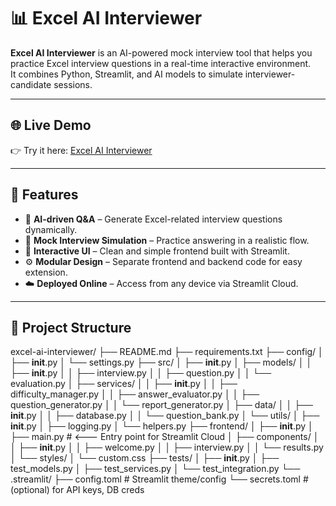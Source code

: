# 📊 Excel AI Interviewer

**Excel AI Interviewer** is an AI-powered mock interview tool that helps you practice Excel interview questions in a real-time interactive environment.  
It combines Python, Streamlit, and AI models to simulate interviewer-candidate sessions.

---

## 🌐 Live Demo

👉 Try it here: [Excel AI Interviewer](https://aimockexcelinterviewer.streamlit.app/)

---

## 🚀 Features

- 🧠 **AI-driven Q&A** – Generate Excel-related interview questions dynamically.  
- 🎤 **Mock Interview Simulation** – Practice answering in a realistic flow.  
- 🎨 **Interactive UI** – Clean and simple frontend built with Streamlit.  
- ⚙️ **Modular Design** – Separate frontend and backend code for easy extension.  
- ☁️ **Deployed Online** – Access from any device via Streamlit Cloud.  

---

## 📂 Project Structure
excel-ai-interviewer/
├── README.md
├── requirements.txt
├── config/
│   ├── __init__.py
│   └── settings.py
├── src/
│   ├── __init__.py
│   ├── models/
│   │   ├── __init__.py
│   │   ├── interview.py
│   │   ├── question.py
│   │   └── evaluation.py
│   ├── services/
│   │   ├── __init__.py
│   │   ├── difficulty_manager.py
│   │   ├── answer_evaluator.py
│   │   ├── question_generator.py
│   │   └── report_generator.py
│   ├── data/
│   │   ├── __init__.py
│   │   ├── database.py
│   │   └── question_bank.py
│   └── utils/
│       ├── __init__.py
│       ├── logging.py
│       └── helpers.py
├── frontend/
│   ├── __init__.py
│   ├── main.py              # <--- Entry point for Streamlit Cloud
│   ├── components/
│   │   ├── __init__.py
│   │   ├── welcome.py
│   │   ├── interview.py
│   │   └── results.py
│   └── styles/
│       └── custom.css
├── tests/
│   ├── __init__.py
│   ├── test_models.py
│   ├── test_services.py
│   └── test_integration.py
└── .streamlit/
    ├── config.toml          # Streamlit theme/config
    └── secrets.toml         # (optional) for API keys, DB creds

